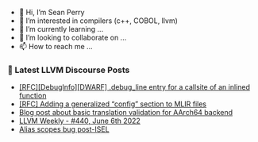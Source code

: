 - 👋 Hi, I’m Sean Perry
- 👀 I’m interested in compilers (c++, COBOL, llvm)
- 🌱 I’m currently learning ...
- 💞️ I’m looking to collaborate on ...
- 📫 How to reach me ...

<!---
s66perry/s66perry is a ✨ special ✨ repository because its `README.md` (this file) appears on your GitHub profile.
You can click the Preview link to take a look at your changes.
--->
### 📕 Latest LLVM Discourse Posts

<!-- DISCOURSE-LLVM:START -->
- [[RFC][DebugInfo][DWARF] .debug_line entry for a callsite of an inlined function](https://discourse.llvm.org/t/rfc-debuginfo-dwarf-debug-line-entry-for-a-callsite-of-an-inlined-function/62984#post_2)
- [[RFC] Adding a generalized “config” section to MLIR files](https://discourse.llvm.org/t/rfc-adding-a-generalized-config-section-to-mlir-files/62867?page=2#post_25)
- [Blog post about basic translation validation for AArch64 backend](https://discourse.llvm.org/t/blog-post-about-basic-translation-validation-for-aarch64-backend/62988#post_1)
- [LLVM Weekly - #440, June 6th 2022](https://discourse.llvm.org/t/llvm-weekly-440-june-6th-2022/62986#post_1)
- [Alias scopes bug post-ISEL](https://discourse.llvm.org/t/alias-scopes-bug-post-isel/62985#post_1)
<!-- DISCOURSE-LLVM:END -->
